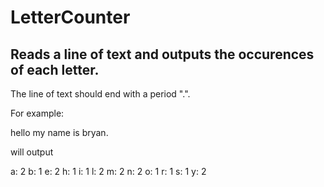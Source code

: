 # LetterCounter

## Reads a line of text and outputs the occurences of each letter.

The line of text should end with a period ".".

For example:

hello my name is bryan.

will output

a: 2
b: 1
e: 2
h: 1
i: 1
l: 2
m: 2
n: 2
o: 1
r: 1
s: 1
y: 2
